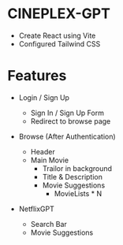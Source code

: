 # CINEPLEX-GPT

- Create React using Vite
- Configured Tailwind CSS

# Features

- Login / Sign Up
    - Sign In / Sign Up Form
    - Redirect to browse page

- Browse (After Authentication)
  - Header
  - Main Movie
      - Trailor in background
      - Title & Description
      - Movie Suggestions
          - MovieLists * N
- NetflixGPT
   - Search Bar
   - Movie Suggestions